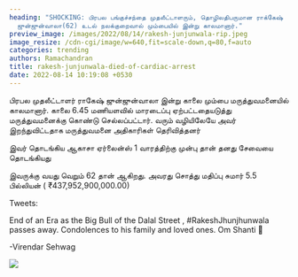 ```yaml
---
heading: "SHOCKING: பிரபல பங்குச்சந்தை முதலீட்டாளரும், தொழிலதிபருமான ராக்கேஷ்
  ஜுன்ஜுன்வாலா(62) உடல் நலக்குறைவால் மும்பையில் இன்று காலமானார்."
preview_image: /images/2022/08/14/rakesh-junjunwala-rip.jpeg
image_resize: /cdn-cgi/image/w=640,fit=scale-down,q=80,f=auto
categories: trending
authors: Ramachandran
title: rakesh-junjunwala-died-of-cardiac-arrest
date: 2022-08-14 10:19:08 +0530
---
```

பிரபல முதலீட்டாளர் ராகேஷ் ஜுன்ஜுன்வாலா இன்று காலை மும்பை மருத்துவமனையில் காலமானார். காலை 6.45 மணியளவில் மாரடைப்பு ஏற்பட்டதையடுத்து மருத்துவமனைக்கு கொண்டு செல்லப்பட்டார். வரும் வழியிலேயே அவர் இறந்துவிட்டதாக மருத்துவமனை அதிகாரிகள் தெரிவித்தனர்

இவர் தொடங்கிய ஆகாசா ஏர்லைன்ஸ் 1 வாரத்திற்கு முன்பு தான் தனது சேவையை தொடங்கியது

இவருக்கு வயது வெறும் 62 தான் ஆகிறது. அவரது சொத்து மதிப்பு சுமார் 5.5 பில்லியன் ( ₹437,952,900,000.00)

Tweets:

End of an Era as the Big Bull of the Dalal Street , #RakeshJhunjhunwala passes away. 
Condolences to his family and loved ones. Om Shanti 🙏

\-Virendar Sehwag

![](/images/2022/08/14/rakesh-junjun-holdings.jpeg)